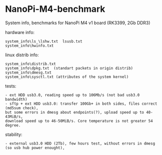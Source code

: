 # NanoPi-M4-benchmark
System info, benchmarks for NanoPi M4 v1 board (RK3399, 2Gb DDR3)

hardware info:

	system_info\ls_\lshw.txt  lsusb.txt
	system_info\hwinfo.txt

linux distrib info:

	system_info\distrib.txt
	system_info\dpkg.txt  (standart packets in origin distrib)
	system_info\dmesg.txt
	system_info\sysctl.txt (attributes of the system kernel)
	
tests:

	- ext HDD usb3.0, reading speed up to 106Mb/s (not bad usb3.0 bandwidth)
	- sftp + ext HDD usb3.0: transfer 100Gb+ in both sides, files correct (md5sum check), 
	but some errors in dmesg about endpoints(?), upload speed up to 40-43MiB/s, 
	download speed up to 46-50MiB/s. Core temperature is not greater 54 degree.

stability:

	- external usb3.0 HDD (2Tb), few hours test, without errors in dmesg (so usb hub power enought),
